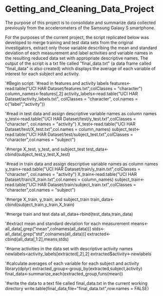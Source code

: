 # Getting_and_Cleaning_Data_Project
The purpose of this project is to consolidate and summarize data collected previously from the accelerometers of the Samsung Galaxy S smartphone. 

For the purposes of the current project, the script replicated below was developed to merge training and test data sets from the original investigators, extract only those variable describing the mean and standard deviation of each measurement and label activities and variable names in the resulting reduced data set with appropriate descriptive names. The output of the script is a txt file called "final_data.txt" (a data frame called "final_data" is also created) which displays the average of each variable of interest for each subject and activity.

'#Begin script:
'#read in features and activity labels
features<-read.table("UCI HAR Dataset/features.txt",colClasses = "character")
column_names<-features[,2]
activity_labels<-read.table("UCI HAR Dataset/activity_labels.txt", colClasses = 
                              "character", col.names = c("label","activity"))

'#read in test data and assign descriptive variable names as column names
y_test<-read.table("UCI HAR Dataset/test/y_test.txt",colClasses = "character",
          col.names = "activity")
X_test<-read.table("UCI HAR Dataset/test/X_test.txt",col.names = column_names)
subject_test<-read.table("UCI HAR Dataset/test/subject_test.txt",colClasses = 
          "character",col.names = "subject")

'#merge X_test, y_test, and subject_test
test_data<-cbind(subject_test,y_test,X_test)

'#read in train data and assign descriptive variable names as column names
y_train<-read.table("UCI HAR Dataset/train/y_train.txt",colClasses = "character",
                   col.names = "activity")
X_train<-read.table("UCI HAR Dataset/train/X_train.txt",col.names = column_names)
subject_train<-read.table("UCI HAR Dataset/train/subject_train.txt",colClasses = 
                           "character",col.names = "subject")

'#merge X_train, y_train, and subject_train
train_data<-cbind(subject_train,y_train,X_train)

'#merge train and test data
all_data<-rbind(test_data,train_data)

'#extract mean and standard deviation for each measurement
means<-all_data[,grep("mean",colnames(all_data))]
stds<-all_data[,grep("std",colnames(all_data))]
extracted<-cbind(all_data[,1:2],means,stds)

'#name activities in the data set with descriptive activity names
newlabels<activity_labels[extracted[,2],2]
extracted$activity<-newlabels

'#calculate averages of each variable for each subject and activity
library(dplyr)
extracted_group<-group_by(extracted,subject,activity)
final_data<-summarize_each(extracted_group,funs(mean))

'#write the data to a text file called final_data.txt in the current working directory
write.table(final_data,file="final_data.txt",row.names = FALSE)
